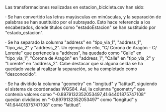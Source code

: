 Las transformaciones realizadas en estacion_bicicleta.csv han sido:

· Se han convertido las letras mayúsculas en minúsculas, y la separación de palabras se han sustituido por el subrayado. Esto hace referencia a los encabezados, donde títulos como "estadoEstacion" se han sustituido por "estado_estacion".

· Se ha separado la columna "address" en "tipo_via_1", "address_1", "tipo_via_2" y "address_2". Un ejemplo de ello, "C/ Corona de Aragón - C/ Lorente" que pertenecía a "address", ha quedado como "Calle" en "tipo_via_1", "Corona de Aragón" en "address_1", "Calle" en "tipo_via_2" y "Lorente" en "address_2". Cabe destacar que si alguna celda se ha quedado vacía al realizar la separación, se ha completado como "desconocido".

· Se ha dividido la columna "geometry" en "longitud" y "latitud", siguiendo el sistema de coordenadas WGS84. Así, la columna "geometry" que contenía valores como "-0.8979132352053497,41.64401875747108" quedan divididos en "-0.8979132352053497" como "longitud" y "41.64401875747108" como "latitud".